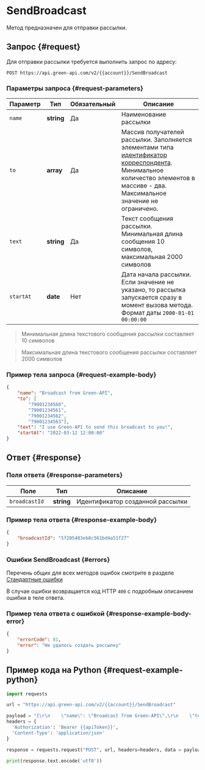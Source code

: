 # SendBroadcast

Метод предназначен для отправки рассылки.

## Запрос {#request}

Для отправки рассылки требуется выполнить запрос по адресу:
```
POST https://api.green-api.com/v2/{{account}}/SendBroadcast
```

### Параметры запроса {#request-parameters}

Параметр | Тип | Обязательный | Описание
----- | ----- | ----- | -----
`name ` | **string** | Да | Наименование рассылки 
`to` | **array** | Да | Массив получателей рассылки. Заполняется элементами типа [идентификатор корреспондента](../chat-id.md#cus). Минимальное количество элементов в массиве - два. Максимальное значение не ограничено.
`text ` | **string** | Да | Текст сообщения рассылки. Минимальная длина сообщения 10 символов, максимальная 2000 символов
`startAt ` | **date** | Нет | Дата начала рассылки. Если значение не указано, то рассылка запускается сразу в момент вызова метода. Формат даты `2000-01-01 00:00:00`

> Минимальная длина текстового сообщения рассылки составляет 10 символов

> Максимальная длина текстового сообщения рассылки составляет 2000 символов

### Пример тела запроса {#request-example-body}

```json
{
    "name": "Broadcast from Green-API",
    "to": [
        "79001234560",
        "79001234561",
        "79001234562",
        "79001234563"],
    "text": "I use Green-API to send this broadcast to you!",
    "startAt": "2022-03-12 12:00:00"
}
```

## Ответ {#response}

### Поля ответа {#response-parameters}

Поле | Тип |  Описание
----- | ----- | -----
`broadcastId ` | **string** | Идентификатор созданной рассылки 

### Пример тела ответа {#response-example-body}

```json
{
    "broadcastId": "5f205403eb8c561bd4a51f27"
}
```

### Ошибки SendBroadcast {#errors}

Перечень общих для всех методов ошибок смотрите в разделе [Стандартные ошибки](../common-errors.md)

В случае ошибки возвращается код HTTP `400` с подробным описанием ошибки в теле ответа.

### Пример тела ответа с ошибкой {#response-example-body-error}

```json
{
    "errorCode": 81,
    "error": "Не удалось создать рассылку"
}
```

## Пример кода на Python  {#request-example-python}

```python
import requests

url = "https://api.green-api.com/v2/{{account}}/SendBroadcast"

payload = "{\r\n    \"name\": \"Broadcast from Green-API\",\r\n    \"to\": [\r\n        \"79001234560\",\r\n        \"79001234561\",\r\n        \"79001234562\",\r\n        \"79001234563\"],\r\n    \"text\": \"I use Green-API to send this broadcast to you!\",\r\n    \"startAt\": \"2022-03-12 12:00:00\"\r\n}"
headers = {
  'Authorization': 'Bearer {{apiToken}}',
  'Content-Type': 'application/json'
}

response = requests.request("POST", url, headers=headers, data = payload)

print(response.text.encode('utf8'))
```